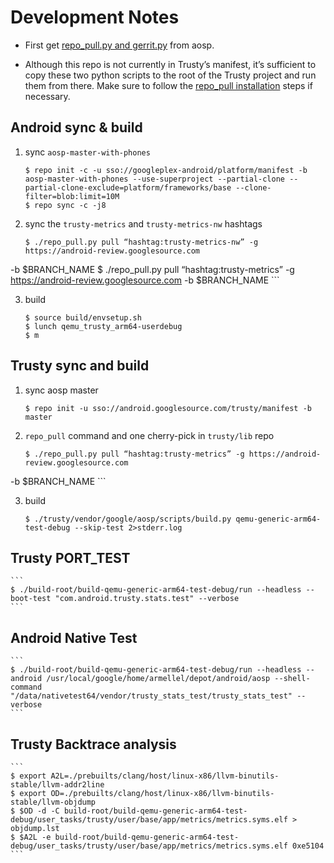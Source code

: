 # Development Notes

*    First get [repo_pull.py and gerrit.py](https://android.googlesource.com/platform/development/+/master/tools/repo_pull/) from aosp.

*    Although this repo is not currently in Trusty’s manifest, it’s sufficient to copy these two python scripts to the root of the Trusty project and run them from there. Make sure to follow the [repo_pull installation](https://android.googlesource.com/platform/development/+/master/tools/repo_pull/#installation) steps if necessary.

## Android sync & build


1. sync `aosp-master-with-phones`

    ```
    $ repo init -c -u sso://googleplex-android/platform/manifest -b aosp-master-with-phones --use-superproject --partial-clone --partial-clone-exclude=platform/frameworks/base --clone-filter=blob:limit=10M
    $ repo sync -c -j8
    ```

2. sync the `trusty-metrics` and `trusty-metrics-nw` hashtags


    ```
    $ ./repo_pull.py pull “hashtag:trusty-metrics-nw” -g https://android-review.googlesource.com
-b $BRANCH_NAME
    $ ./repo_pull.py pull “hashtag:trusty-metrics” -g https://android-review.googlesource.com
-b $BRANCH_NAME
    ```


3. build

    ```
    $ source build/envsetup.sh
    $ lunch qemu_trusty_arm64-userdebug
    $ m
    ```

## Trusty sync and build

1. sync aosp master

    ```
    $ repo init -u sso://android.googlesource.com/trusty/manifest -b master
    ```

2. `repo_pull` command and one cherry-pick in `trusty/lib` repo

    ```
    $ ./repo_pull.py pull “hashtag:trusty-metrics” -g https://android-review.googlesource.com
-b $BRANCH_NAME
    ```

3. build

    ```
    $ ./trusty/vendor/google/aosp/scripts/build.py qemu-generic-arm64-test-debug --skip-test 2>stderr.log
    ```

## Trusty PORT_TEST


    ```
    $ ./build-root/build-qemu-generic-arm64-test-debug/run --headless --boot-test "com.android.trusty.stats.test" --verbose
    ```

## Android Native Test


    ```
    $ ./build-root/build-qemu-generic-arm64-test-debug/run --headless --android /usr/local/google/home/armellel/depot/android/aosp --shell-command "/data/nativetest64/vendor/trusty_stats_test/trusty_stats_test" --verbose
    ```

## Trusty Backtrace analysis


    ```
    $ export A2L=./prebuilts/clang/host/linux-x86/llvm-binutils-stable/llvm-addr2line
    $ export OD=./prebuilts/clang/host/linux-x86/llvm-binutils-stable/llvm-objdump
    $ $OD -d -C build-root/build-qemu-generic-arm64-test-debug/user_tasks/trusty/user/base/app/metrics/metrics.syms.elf > objdump.lst
    $ $A2L -e build-root/build-qemu-generic-arm64-test-debug/user_tasks/trusty/user/base/app/metrics/metrics.syms.elf 0xe5104
    ```
